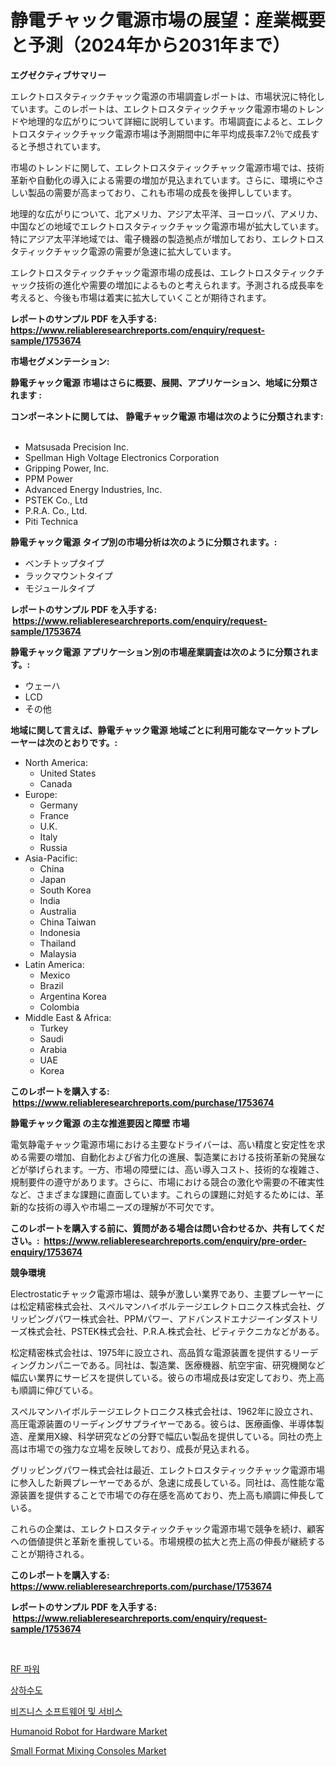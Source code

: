 <p><h1>静電チャック電源市場の展望：産業概要と予測（2024年から2031年まで）</h1></p><p><strong>エグゼクティブサマリー</strong></p>
<p><p>エレクトロスタティックチャック電源の市場調査レポートは、市場状況に特化しています。このレポートは、エレクトロスタティックチャック電源市場のトレンドや地理的な広がりについて詳細に説明しています。市場調査によると、エレクトロスタティックチャック電源市場は予測期間中に年平均成長率7.2％で成長すると予想されています。</p><p>市場のトレンドに関して、エレクトロスタティックチャック電源市場では、技術革新や自動化の導入による需要の増加が見込まれています。さらに、環境にやさしい製品の需要が高まっており、これも市場の成長を後押ししています。</p><p>地理的な広がりについて、北アメリカ、アジア太平洋、ヨーロッパ、アメリカ、中国などの地域でエレクトロスタティックチャック電源市場が拡大しています。特にアジア太平洋地域では、電子機器の製造拠点が増加しており、エレクトロスタティックチャック電源の需要が急速に拡大しています。</p><p>エレクトロスタティックチャック電源市場の成長は、エレクトロスタティックチャック技術の進化や需要の増加によるものと考えられます。予測される成長率を考えると、今後も市場は着実に拡大していくことが期待されます。</p></p>
<p><strong>レポートのサンプル PDF を入手する: <a href="https://www.reliableresearchreports.com/enquiry/request-sample/1753674">https://www.reliableresearchreports.com/enquiry/request-sample/1753674</a></strong></p>
<p><strong>市場セグメンテーション:</strong></p>
<p><strong> 静電チャック電源 市場はさらに概要、展開、アプリケーション、地域に分類されます :</strong></p>
<p><strong>コンポーネントに関しては、 静電チャック電源 市場は次のように分類されます: &nbsp;</strong></p>
<p><ul><li>Matsusada Precision Inc.</li><li>Spellman High Voltage Electronics Corporation</li><li>Gripping Power, Inc.</li><li>PPM Power</li><li>Advanced Energy Industries, Inc.</li><li>PSTEK Co., Ltd</li><li>P.R.A. Co., Ltd.</li><li>Piti Technica</li></ul></p>
<p><strong> 静電チャック電源 タイプ別の市場分析は次のように分類されます。:</strong></p>
<p><ul><li>ベンチトップタイプ</li><li>ラックマウントタイプ</li><li>モジュールタイプ</li></ul></p>
<p><strong>レポートのサンプル PDF を入手する: &nbsp;<a href="https://www.reliableresearchreports.com/enquiry/request-sample/1753674">https://www.reliableresearchreports.com/enquiry/request-sample/1753674</a></strong></p>
<p><strong> 静電チャック電源 アプリケーション別の市場産業調査は次のように分類されます。:</strong></p>
<p><ul><li>ウェーハ</li><li>LCD</li><li>その他</li></ul></p>
<p><strong>地域に関して言えば、静電チャック電源 地域ごとに利用可能なマーケットプレーヤーは次のとおりです。:</strong></p>
<p><ul>
    <li>
        North America:
        <ul>
            <li>United States</li>
            <li>Canada</li>
        </ul>
    </li>
    <li>
        Europe:
        <ul>
            <li>Germany</li>
            <li>France</li>
            <li>U.K.</li>
            <li>Italy</li>
            <li>Russia</li>
        </ul>
    </li>
    <li>
        Asia-Pacific:
        <ul>
            <li>China</li>
            <li>Japan</li>
            <li>South Korea</li>
            <li>India</li>
            <li>Australia</li>
            <li>China Taiwan</li>
            <li>Indonesia</li>
            <li>Thailand</li>
            <li>Malaysia</li>
        </ul>
    </li>
    <li>
        Latin America:
        <ul>
            <li>Mexico</li>
            <li>Brazil</li>
            <li>Argentina Korea</li>
            <li>Colombia</li>
        </ul>
    </li>
    <li>
        Middle East & Africa:
        <ul>
            <li>Turkey</li>
            <li>Saudi</li>
            <li>Arabia</li>
            <li>UAE</li>
            <li>Korea</li>
        </ul>
    </li>
    </ul></p>
<p><strong>このレポートを購入する: &nbsp;<a href="https://www.reliableresearchreports.com/purchase/1753674">https://www.reliableresearchreports.com/purchase/1753674</a></strong></p>
<p><strong>静電チャック電源 の主な推進要因と障壁 市場</strong></p>
<p><p>電気静電チャック電源市場における主要なドライバーは、高い精度と安定性を求める需要の増加、自動化および省力化の進展、製造業における技術革新の発展などが挙げられます。一方、市場の障壁には、高い導入コスト、技術的な複雑さ、規制要件の遵守があります。さらに、市場における競合の激化や需要の不確実性など、さまざまな課題に直面しています。これらの課題に対処するためには、革新的な技術の導入や市場ニーズの理解が不可欠です。</p></p>
<p><strong>このレポートを購入する前に、質問がある場合は問い合わせるか、共有してください。:&nbsp; <a href="https://www.reliableresearchreports.com/enquiry/pre-order-enquiry/1753674">https://www.reliableresearchreports.com/enquiry/pre-order-enquiry/1753674</a></strong></p>
<p><strong>競争環境</strong></p>
<p><p>Electrostaticチャック電源市場は、競争が激しい業界であり、主要プレーヤーには松定精密株式会社、スぺルマンハイボルテージエレクトロニクス株式会社、グリッピングパワー株式会社、PPMパワー、アドバンスドエナジーインダストリーズ株式会社、PSTEK株式会社、P.R.A.株式会社、ピティテクニカなどがある。</p><p>松定精密株式会社は、1975年に設立され、高品質な電源装置を提供するリーディングカンパニーである。同社は、製造業、医療機器、航空宇宙、研究機関など幅広い業界にサービスを提供している。彼らの市場成長は安定しており、売上高も順調に伸びている。</p><p>スぺルマンハイボルテージエレクトロニクス株式会社は、1962年に設立され、高圧電源装置のリーディングサプライヤーである。彼らは、医療画像、半導体製造、産業用X線、科学研究などの分野で幅広い製品を提供している。同社の売上高は市場での強力な立場を反映しており、成長が見込まれる。</p><p>グリッピングパワー株式会社は最近、エレクトロスタティックチャック電源市場に参入した新興プレーヤーであるが、急速に成長している。同社は、高性能な電源装置を提供することで市場での存在感を高めており、売上高も順調に伸長している。</p><p>これらの企業は、エレクトロスタティックチャック電源市場で競争を続け、顧客への価値提供と革新を重視している。市場規模の拡大と売上高の伸長が継続することが期待される。</p></p>
<p><strong>このレポートを購入する: &nbsp; <a href="https://www.reliableresearchreports.com/purchase/1753674">https://www.reliableresearchreports.com/purchase/1753674</a></strong></p>
<p><strong>レポートのサンプル PDF を入手する: &nbsp;<a href="https://www.reliableresearchreports.com/enquiry/request-sample/1753674">https://www.reliableresearchreports.com/enquiry/request-sample/1753674</a></strong><strong></strong></p>
<p>&nbsp;</p>
<p><p><a href="https://github.com/sammyUltyylrich9067856/Market-Research-Report-List-1/blob/main/335288010974.md">RF 파워</a></p><p><a href="https://github.com/Elenrrera7685/Market-Research-Report-List-1/blob/main/395445210973.md">상하수도</a></p><p><a href="https://medium.com/@cordiehyatt1/%EB%B9%84%EC%A6%88%EB%8B%88%EC%8A%A4-%EC%86%8C%ED%94%84%ED%8A%B8%EC%9B%A8%EC%96%B4-%EB%B0%8F-%EC%84%9C%EB%B9%84%EC%8A%A4-%EC%8B%9C%EC%9E%A5-%EA%B2%BD%EC%9F%81-%EB%B6%84%EC%84%9D-%EC%8B%9C%EC%9E%A5-%EB%8F%99%ED%96%A5-%EB%B0%8F-2031%EB%85%84%EA%B9%8C%EC%A7%80%EC%9D%98-%EC%98%88%EC%B8%A1-dea214a5087b">비즈니스 소프트웨어 및 서비스</a></p><p><a href="https://medium.com/@diane.macle6776/humanoid-robot-for-hardware-market-size-cagr-trends-2024-2030-6a7db485f972">Humanoid Robot for Hardware Market</a></p><p><a href="https://medium.com/@joseph.baker466547/small-format-mixing-consoles-market-report-reveals-the-latest-trends-and-growth-opportunities-of-cebfc5dbfc3e">Small Format Mixing Consoles Market</a></p></p>
